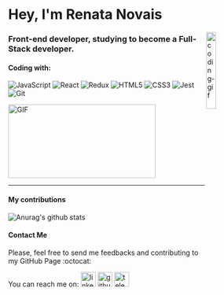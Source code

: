 # Hey, I'm Renata Novais
<img align="right" alt="coding-gif" src="https://media.giphy.com/media/fAnzw6YK33jMwzp5wp/giphy.gif" width="20%"/>

### Front-end developer, studying to become a Full-Stack developer.

#### Coding with:
![JavaScript](https://img.shields.io/badge/-JavaScript-%23F7DF1C?style=flat-square&logo=javascript&logoColor=000000&labelColor=%23F7DF1C&color=%23FFCE5A)
![React](https://img.shields.io/badge/-React-7159c1?style=flat-square&logo=react&logoColor=ffffff)
![Redux](https://img.shields.io/badge/-Redux-61DAFB?style=flat-square&logo=redux&logoColor=6a4daf)
![HTML5](https://img.shields.io/badge/-HTML5-%23E44D27?style=flat-square&logo=html5&logoColor=ffffff)
![CSS3](https://img.shields.io/badge/-CSS3-%231572B6?style=flat-square&logo=css3)
![Jest](https://img.shields.io/badge/-Jest-%23F7DF1C?style=flat-square&logo=jest&logoColor=000000&labelColor=%23F7DF1C&color=%23FFCE5A)
![Git](https://img.shields.io/badge/-Git-%23F05032?style=flat-square&logo=git&logoColor=%23ffffff)


<img alt="GIF"
  src="https://github-readme-stats.vercel.app/api/top-langs/?username=caciquez&layout=compact&title_color=fff&icon_color=79ff97&text_color=9f9f9f&bg_color=151515"
  height="150px" width="300px" />
  
--- 
#### My contributions
![Anurag's github
stats](https://github-readme-stats.vercel.app/api?username=renatanovais&show_icons=true&title_color=fff&icon_color=79ff97&text_color=9f9f9f&bg_color=151515)

#### Contact Me
Please, feel free to send me feedbacks and contributing to my GitHub Page :octocat:

You can reach me on:
[<img src='https://cdn.jsdelivr.net/npm/simple-icons@3.0.1/icons/linkedin.svg' alt='linkedin' height='30'>](https://www.linkedin.com/in/renata-novais/)  [<img src='https://cdn.jsdelivr.net/npm/simple-icons@3.0.1/icons/github.svg' alt='github' height='30'>](https://github.com/RenataNovais)  [<img src='https://cdn.jsdelivr.net/npm/simple-icons@3.0.1/icons/telegram.svg' alt='telegram' height='30'>](https://t.me/renata_novais)

